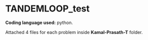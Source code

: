 # TANDEMLOOP_test

**Coding language used:** python.

Attached 4 files for each problem inside **Kamal-Prasath-T** folder.

